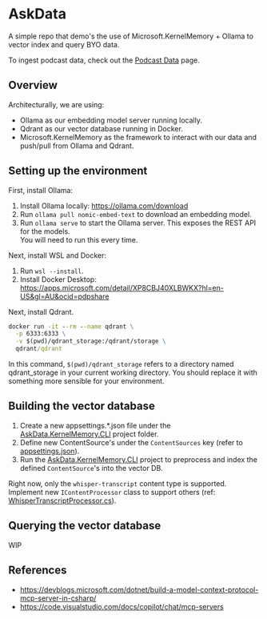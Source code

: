 # AskData

A simple repo that demo's the use of Microsoft.KernelMemory + Ollama to vector index and query BYO data.

To ingest podcast data, check out the [Podcast Data](./DataPodcasts.md) page.

## Overview

Architecturally, we are using:

- Ollama as our embedding model server running locally.
- Qdrant as our vector database running in Docker.
- Microsoft.KernelMemory as the framework to interact with our data and push/pull from Ollama and Qdrant.

## Setting up the environment

First, install Ollama:

1. Install Ollama locally: <https://ollama.com/download>
1. Run `ollama pull nomic-embed-text` to download an embedding model.
1. Run `ollama serve` to start the Ollama server. This exposes the REST API for the models.  
  You will need to run this every time.

Next, install WSL and Docker:

1. Run `wsl --install`.
1. Install Docker Desktop: <https://apps.microsoft.com/detail/XP8CBJ40XLBWKX?hl=en-US&gl=AU&ocid=pdpshare>

Next, install Qdrant.

```cmd
docker run -it --rm --name qdrant \
  -p 6333:6333 \
  -v $(pwd)/qdrant_storage:/qdrant/storage \
  qdrant/qdrant
```

In this command, `$(pwd)/qdrant_storage` refers to a directory named qdrant_storage in your current working directory. You should replace it with something more sensible for your environment.

## Building the vector database

1. Create a new appsettings.*.json file under the [AskData.KernelMemory.CLI](./AskData/AskData.KernelMemory.CLI/) project folder.
1. Define new ContentSource's under the `ContentSources` key (refer to [appsettings.json](./AskData/AskData.KernelMemory.CLI/appsettings.json)).
1. Run the [AskData.KernelMemory.CLI](./AskData/AskData.KernelMemory.CLI/AskData.KernelMemory.CLI.csproj) project to preprocess and index the defined `ContentSource`'s into the vector DB.

Right now, only the `whisper-transcript` content type is supported. Implement new `IContentProcessor` class to support others (ref: [WhisperTranscriptProcessor.cs](./AskData.KernelMemory.CLI/DataProcessor/WhisperTranscriptProcessor.cs)).

## Querying the vector database

WIP

## References

- <https://devblogs.microsoft.com/dotnet/build-a-model-context-protocol-mcp-server-in-csharp/>
- <https://code.visualstudio.com/docs/copilot/chat/mcp-servers>
